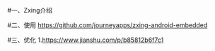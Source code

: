 #一、Zxing介绍


#二、使用 
https://github.com/journeyapps/zxing-android-embedded

#三、优化
1.https://www.jianshu.com/p/b85812b6f7c1